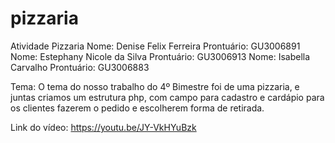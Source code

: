 # pizzaria
Atividade Pizzaria
Nome: Denise Felix Ferreira       Prontuário: GU3006891
Nome: Estephany Nicole da Silva   Prontuário: GU3006913
Nome: Isabella Carvalho           Prontuário: GU3006883

Tema: O tema do nosso trabalho do 4º Bimestre foi de uma pizzaria, e juntas criamos um estrutura php, com campo para cadastro e cardápio para os clientes fazerem o pedido e escolherem forma de retirada. 

Link do vídeo: https://youtu.be/JY-VkHYuBzk
